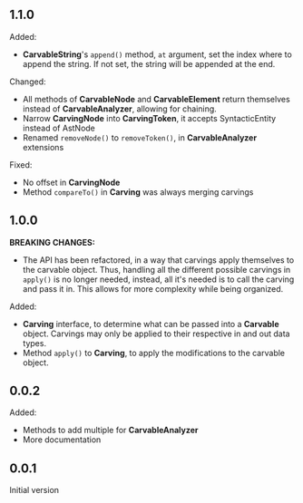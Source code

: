## 1.1.0

Added:
- **CarvableString**'s `append()` method, `at` argument, set the index where to append the string.
	If not set, the string will be appended at the end.

Changed:
- All methods of **CarvableNode** and **CarvableElement** return themselves instead of **CarvableAnalyzer**,
	allowing for chaining.
- Narrow **CarvingNode** into **CarvingToken**, it accepts SyntacticEntity instead of AstNode
- Renamed `removeNode()` to `removeToken()`, in **CarvableAnalyzer** extensions

Fixed:
- No offset in **CarvingNode**
- Method `compareTo()` in **Carving** was always merging carvings

## 1.0.0

**BREAKING CHANGES:**
- The API has been refactored, in a way that carvings apply themselves to the carvable object.
	Thus, handling all the different possible carvings in `apply()` is no longer needed, instead,
	all it's needed is to call the carving and pass it in.
	This allows for more complexity while being organized.

Added:
- **Carving** interface, to determine what can be passed into a **Carvable** object.
	Carvings may only be applied to their respective in and out data types.
- Method `apply()` to **Carving**, to apply the modifications to the carvable object.

## 0.0.2

Added:
- Methods to add multiple for **CarvableAnalyzer**
- More documentation

## 0.0.1

Initial version
